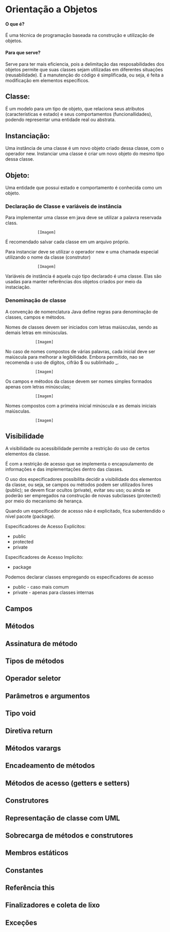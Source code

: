 # Orientação a Objetos

#### O que é?

É uma técnica de programação baseada na construção e utilização de objetos.


#### Para que serve?

Serve para ter mais eficiencia, pois a delimitação das resposabilidades dos objetos permite que suas classes sejam utilizadas em diferentes situações (reusabilidade).
E a manutenção do código é simplificada, ou seja, é feita a modificação em elementos específicos.




## Classe: 

É um modelo para um tipo de objeto, que relaciona seus atributos (características e estado) e seus comportamentos (funcionallidades), podendo representar uma entidade real ou abstrata.

## Instanciação:

Uma instância de uma classe é um novo objeto criado dessa classe, com o operador new. Instanciar uma classe é criar um novo objeto do mesmo tipo dessa classe. 

## Objeto:

Uma entidade que possui estado e comportamento é conhecida como um objeto.




### Declaração de Classe e variáveis de instância

Para implementar uma classe em java deve se utilizar a palavra reservada class.

                  [Imagem]

É recomendado salvar cada classe em um arquivo próprio.

Para instanciar deve se utilizar o operador new e uma chamada especial utilizando o nome da classe (construtor)

                  [Imagem]

Variáveis  de instância é aquela cujo tipo declarado é uma classe. Elas são usadas para manter referências dos objetos criados por meio da instaciação.

### Denominação de classe

A convenção de nomenclatura Java define regras para denominação de classes, campos e métodos.

Nomes de classes devem ser iniciados com letras maiúsculas, sendo as demais letras em minúsculas.

                 [Imagem]

No caso de nomes compostos de várias palavras, cada inicial deve ser maiúscula para melhorar a legibilidade.
Embora permitido, nao se recomenda o uso de dígitos, cifrão $ ou sublinhado _.

                 [Imagem]

Os campos e métodos da classe devem ser nomes simples formados apenas com letras minúsculas;

                 [Imagem]

Nomes compostos com a primeira inicial minúscula e as demais iniciais maiúsculas.

                 [Imagem]

## Visibilidade

A visibilidade ou acessibilidade permite a restrição do uso de certos elementos da classe.

É com a restrição de acesso que se implementa o encapsulamento de informações e das implementações dentro das classes.

O uso dos especificadores possibilita decidir a visibilidade dos elementos da classe, ou seja, se campos ou métodos podem ser utilizados livres (public);
se devem ficar ocultos (private), evitar seu uso; ou ainda se poderão ser empregados na construção de novas subclasses (protected) por meio do mecanismo de herança.

Quando um especificador de acesso não é explicitado, fica subentendido o nível pacote (package).

Especificadores de Acesso Explícitos: 

  * public
  * protected
  * private

Especificadores de Acesso Implícito:

  * package


Podemos declarar classes empregando os especificadores de acesso

  * public - caso mais comum
  * private - apenas para classes internas

## Campos

## Métodos

## Assinatura de método

## Tipos de métodos

## Operador seletor

## Parâmetros e argumentos

## Tipo void

## Diretiva return

## Métodos varargs

## Encadeamento de métodos

## Métodos de acesso (getters e setters)

## Construtores

## Representação de classe com UML

## Sobrecarga de métodos e construtores

## Membros estáticos

## Constantes

## Referência this

## Finalizadores e coleta de lixo

## Exceções
